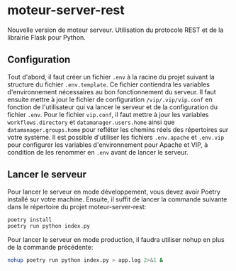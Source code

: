 # moteur-server-rest

Nouvelle version de moteur serveur. Utilisation du protocole REST et de la librairie Flask pour Python.

## Configuration

Tout d'abord, il faut créer un fichier `.env` à la racine du projet suivant la structure du fichier `.env.template`. Ce fichier contiendra les variables d'environnement nécessaires au bon fonctionnement du serveur.
Il faut ensuite mettre à jour le fichier de configuration `/vip/.vip/vip.conf` en fonction de l'utilisateur qui va lancer le serveur et de la configuration du fichier `.env`.
Pour le fichier `vip.conf`, il faut mettre à jour les variables `workflows.directory` et `datamanager.users.home` ainsi que `datamanager.groups.home` pour refléter les chemins réels des répertoires sur votre système.
Il est possible d'utiliser les fichiers `.env.apache` et `.env.vip` pour configurer les variables d'environnement pour Apache et VIP, à condition de les renommer en `.env` avant de lancer le serveur.

## Lancer le serveur

Pour lancer le serveur en mode développement, vous devez avoir Poetry installé sur votre machine. Ensuite, il suffit de lancer la commande suivante dans le répertoire du projet moteur-server-rest:

```bash
poetry install
poetry run python index.py
```

Pour lancer le serveur en mode production, il faudra utiliser nohup en plus de la commande précédente:

```bash
nohup poetry run python index.py > app.log 2>&1 &
```